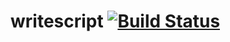 # writescript [![Build Status](https://travis-ci.org/writescript/writescript.svg?branch=master)](https://travis-ci.org/writescript/writescript)
